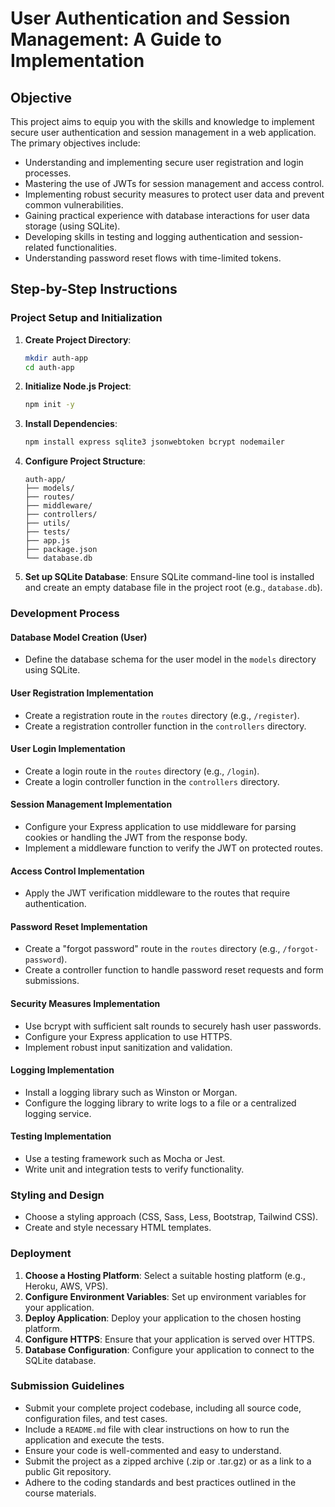 # User Authentication and Session Management: A Guide to Implementation

## Objective

This project aims to equip you with the skills and knowledge to implement secure user authentication and session management in a web application. The primary objectives include:

- Understanding and implementing secure user registration and login processes.
- Mastering the use of JWTs for session management and access control.
- Implementing robust security measures to protect user data and prevent common vulnerabilities.
- Gaining practical experience with database interactions for user data storage (using SQLite).
- Developing skills in testing and logging authentication and session-related functionalities.
- Understanding password reset flows with time-limited tokens.

## Step-by-Step Instructions

### Project Setup and Initialization

1. **Create Project Directory**: 
    ```bash
    mkdir auth-app
    cd auth-app
    ```

2. **Initialize Node.js Project**: 
    ```bash
    npm init -y
    ```

3. **Install Dependencies**: 
    ```bash
    npm install express sqlite3 jsonwebtoken bcrypt nodemailer
    ```

4. **Configure Project Structure**: 
    ```text
    auth-app/
    ├── models/
    ├── routes/
    ├── middleware/
    ├── controllers/
    ├── utils/
    ├── tests/
    ├── app.js
    ├── package.json
    └── database.db
    ```

5. **Set up SQLite Database**: Ensure SQLite command-line tool is installed and create an empty database file in the project root (e.g., `database.db`).

### Development Process

#### Database Model Creation (User)
- Define the database schema for the user model in the `models` directory using SQLite.

#### User Registration Implementation
- Create a registration route in the `routes` directory (e.g., `/register`).
- Create a registration controller function in the `controllers` directory.

#### User Login Implementation
- Create a login route in the `routes` directory (e.g., `/login`).
- Create a login controller function in the `controllers` directory.

#### Session Management Implementation
- Configure your Express application to use middleware for parsing cookies or handling the JWT from the response body.
- Implement a middleware function to verify the JWT on protected routes.

#### Access Control Implementation
- Apply the JWT verification middleware to the routes that require authentication.

#### Password Reset Implementation
- Create a "forgot password" route in the `routes` directory (e.g., `/forgot-password`).
- Create a controller function to handle password reset requests and form submissions.

#### Security Measures Implementation
- Use bcrypt with sufficient salt rounds to securely hash user passwords.
- Configure your Express application to use HTTPS.
- Implement robust input sanitization and validation.

#### Logging Implementation
- Install a logging library such as Winston or Morgan.
- Configure the logging library to write logs to a file or a centralized logging service.

#### Testing Implementation
- Use a testing framework such as Mocha or Jest.
- Write unit and integration tests to verify functionality.

### Styling and Design

- Choose a styling approach (CSS, Sass, Less, Bootstrap, Tailwind CSS).
- Create and style necessary HTML templates.

### Deployment

1. **Choose a Hosting Platform**: Select a suitable hosting platform (e.g., Heroku, AWS, VPS).
2. **Configure Environment Variables**: Set up environment variables for your application.
3. **Deploy Application**: Deploy your application to the chosen hosting platform.
4. **Configure HTTPS**: Ensure that your application is served over HTTPS.
5. **Database Configuration**: Configure your application to connect to the SQLite database.

### Submission Guidelines

- Submit your complete project codebase, including all source code, configuration files, and test cases.
- Include a `README.md` file with clear instructions on how to run the application and execute the tests.
- Ensure your code is well-commented and easy to understand.
- Submit the project as a zipped archive (.zip or .tar.gz) or as a link to a public Git repository.
- Adhere to the coding standards and best practices outlined in the course materials.


